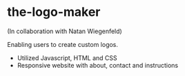# the-logo-maker

(In collaboration with Natan Wiegenfeld)

Enabling users to create custom logos.
* Utilized Javascript, HTML and CSS
* Responsive website with about, contact and instructions
